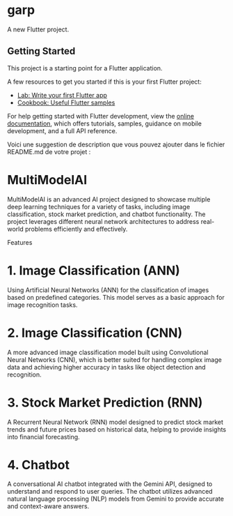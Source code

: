# garp

A new Flutter project.

## Getting Started

This project is a starting point for a Flutter application.

A few resources to get you started if this is your first Flutter project:

- [Lab: Write your first Flutter app](https://docs.flutter.dev/get-started/codelab)
- [Cookbook: Useful Flutter samples](https://docs.flutter.dev/cookbook)

For help getting started with Flutter development, view the
[online documentation](https://docs.flutter.dev/), which offers tutorials,
samples, guidance on mobile development, and a full API reference.


Voici une suggestion de description que vous pouvez ajouter dans le fichier README.md de votre projet :

# MultiModelAI

MultiModelAI is an advanced AI project designed to showcase multiple deep learning techniques for a variety of tasks, including image classification, stock market prediction, and chatbot functionality. The project leverages different neural network architectures to address real-world problems efficiently and effectively.

Features

# 1. Image Classification (ANN)

Using Artificial Neural Networks (ANN) for the classification of images based on predefined categories. This model serves as a basic approach for image recognition tasks.

# 2. Image Classification (CNN)

A more advanced image classification model built using Convolutional Neural Networks (CNN), which is better suited for handling complex image data and achieving higher accuracy in tasks like object detection and recognition.

# 3. Stock Market Prediction (RNN)

A Recurrent Neural Network (RNN) model designed to predict stock market trends and future prices based on historical data, helping to provide insights into financial forecasting.

# 4. Chatbot

A conversational AI chatbot integrated with the Gemini API, designed to understand and respond to user queries. The chatbot utilizes advanced natural language processing (NLP) models from Gemini to provide accurate and context-aware answers.
